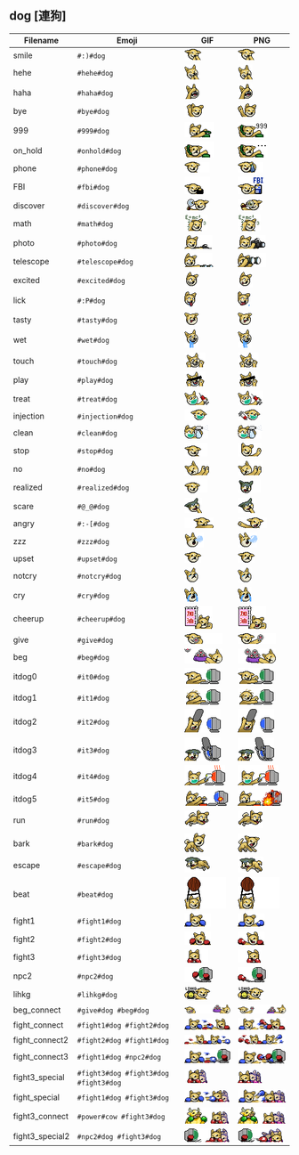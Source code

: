 ## dog [連狗]
| Filename | Emoji | GIF | PNG |
| --- | --- | --- | --- |
| smile | `#:)#dog` | ![smile](../../assets/android/faces/dog/smile.gif) | ![smile](../../assets/android/faces_png/dog/smile.png) |
| hehe | `#hehe#dog` | ![hehe](../../assets/android/faces/dog/hehe.gif) | ![hehe](../../assets/android/faces_png/dog/hehe.png) |
| haha | `#haha#dog` | ![haha](../../assets/android/faces/dog/haha.gif) | ![haha](../../assets/android/faces_png/dog/haha.png) |
| bye | `#bye#dog` | ![bye](../../assets/android/faces/dog/bye.gif) | ![bye](../../assets/android/faces_png/dog/bye.png) |
| 999 | `#999#dog` | ![999](../../assets/android/faces/dog/999.gif) | ![999](../../assets/android/faces_png/dog/999.png) |
| on_hold | `#onhold#dog` | ![on_hold](../../assets/android/faces/dog/on_hold.gif) | ![on_hold](../../assets/android/faces_png/dog/on_hold.png) |
| phone | `#phone#dog` | ![phone](../../assets/android/faces/dog/phone.gif) | ![phone](../../assets/android/faces_png/dog/phone.png) |
| FBI | `#fbi#dog` | ![FBI](../../assets/android/faces/dog/FBI.gif) | ![FBI](../../assets/android/faces_png/dog/FBI.png) |
| discover | `#discover#dog` | ![discover](../../assets/android/faces/dog/discover.gif) | ![discover](../../assets/android/faces_png/dog/discover.png) |
| math | `#math#dog` | ![math](../../assets/android/faces/dog/math.gif) | ![math](../../assets/android/faces_png/dog/math.png) |
| photo | `#photo#dog` | ![photo](../../assets/android/faces/dog/photo.gif) | ![photo](../../assets/android/faces_png/dog/photo.png) |
| telescope | `#telescope#dog` | ![telescope](../../assets/android/faces/dog/telescope.gif) | ![telescope](../../assets/android/faces_png/dog/telescope.png) |
| excited | `#excited#dog` | ![excited](../../assets/android/faces/dog/excited.gif) | ![excited](../../assets/android/faces_png/dog/excited.png) |
| lick | `#:P#dog` | ![lick](../../assets/android/faces/dog/lick.gif) | ![lick](../../assets/android/faces_png/dog/lick.png) |
| tasty | `#tasty#dog` | ![tasty](../../assets/android/faces/dog/tasty.gif) | ![tasty](../../assets/android/faces_png/dog/tasty.png) |
| wet | `#wet#dog` | ![wet](../../assets/android/faces/dog/wet.gif) | ![wet](../../assets/android/faces_png/dog/wet.png) |
| touch | `#touch#dog` | ![touch](../../assets/android/faces/dog/touch.gif) | ![touch](../../assets/android/faces_png/dog/touch.png) |
| play | `#play#dog` | ![play](../../assets/android/faces/dog/play.gif) | ![play](../../assets/android/faces_png/dog/play.png) |
| treat | `#treat#dog` | ![treat](../../assets/android/faces/dog/treat.gif) | ![treat](../../assets/android/faces_png/dog/treat.png) |
| injection | `#injection#dog` | ![injection](../../assets/android/faces/dog/injection.gif) | ![injection](../../assets/android/faces_png/dog/injection.png) |
| clean | `#clean#dog` | ![clean](../../assets/android/faces/dog/clean.gif) | ![clean](../../assets/android/faces_png/dog/clean.png) |
| stop | `#stop#dog` | ![stop](../../assets/android/faces/dog/stop.gif) | ![stop](../../assets/android/faces_png/dog/stop.png) |
| no | `#no#dog` | ![no](../../assets/android/faces/dog/no.gif) | ![no](../../assets/android/faces_png/dog/no.png) |
| realized | `#realized#dog` | ![realized](../../assets/android/faces/dog/realized.gif) | ![realized](../../assets/android/faces_png/dog/realized.png) |
| scare | `#@_@#dog` | ![scare](../../assets/android/faces/dog/scare.gif) | ![scare](../../assets/android/faces_png/dog/scare.png) |
| angry | `#:-[#dog` | ![angry](../../assets/android/faces/dog/angry.gif) | ![angry](../../assets/android/faces_png/dog/angry.png) |
| zzz | `#zzz#dog` | ![zzz](../../assets/android/faces/dog/zzz.gif) | ![zzz](../../assets/android/faces_png/dog/zzz.png) |
| upset | `#upset#dog` | ![upset](../../assets/android/faces/dog/upset.gif) | ![upset](../../assets/android/faces_png/dog/upset.png) |
| notcry | `#notcry#dog` | ![notcry](../../assets/android/faces/dog/notcry.gif) | ![notcry](../../assets/android/faces_png/dog/notcry.png) |
| cry | `#cry#dog` | ![cry](../../assets/android/faces/dog/cry.gif) | ![cry](../../assets/android/faces_png/dog/cry.png) |
| cheerup | `#cheerup#dog` | ![cheerup](../../assets/android/faces/dog/cheerup.gif) | ![cheerup](../../assets/android/faces_png/dog/cheerup.png) |
| give | `#give#dog` | ![give](../../assets/android/faces/dog/give.gif) | ![give](../../assets/android/faces_png/dog/give.png) |
| beg | `#beg#dog` | ![beg](../../assets/android/faces/dog/beg.gif) | ![beg](../../assets/android/faces_png/dog/beg.png) |
| itdog0 | `#it0#dog` | ![itdog0](../../assets/android/faces/dog/itdog0.gif) | ![itdog0](../../assets/android/faces_png/dog/itdog0.png) |
| itdog1 | `#it1#dog` | ![itdog1](../../assets/android/faces/dog/itdog1.gif) | ![itdog1](../../assets/android/faces_png/dog/itdog1.png) |
| itdog2 | `#it2#dog` | ![itdog2](../../assets/android/faces/dog/itdog2.gif) | ![itdog2](../../assets/android/faces_png/dog/itdog2.png) |
| itdog3 | `#it3#dog` | ![itdog3](../../assets/android/faces/dog/itdog3.gif) | ![itdog3](../../assets/android/faces_png/dog/itdog3.png) |
| itdog4 | `#it4#dog` | ![itdog4](../../assets/android/faces/dog/itdog4.gif) | ![itdog4](../../assets/android/faces_png/dog/itdog4.png) |
| itdog5 | `#it5#dog` | ![itdog5](../../assets/android/faces/dog/itdog5.gif) | ![itdog5](../../assets/android/faces_png/dog/itdog5.png) |
| run | `#run#dog` | ![run](../../assets/android/faces/dog/run.gif) | ![run](../../assets/android/faces_png/dog/run.png) |
| bark | `#bark#dog` | ![bark](../../assets/android/faces/dog/bark.gif) | ![bark](../../assets/android/faces_png/dog/bark.png) |
| escape | `#escape#dog` | ![escape](../../assets/android/faces/dog/escape.gif) | ![escape](../../assets/android/faces_png/dog/escape.png) |
| beat | `#beat#dog` | ![beat](../../assets/android/faces/dog/beat.gif) | ![beat](../../assets/android/faces_png/dog/beat.png) |
| fight1 | `#fight1#dog` | ![fight1](../../assets/android/faces/dog/fight1.gif) | ![fight1](../../assets/android/faces_png/dog/fight1.png) |
| fight2 | `#fight2#dog` | ![fight2](../../assets/android/faces/dog/fight2.gif) | ![fight2](../../assets/android/faces_png/dog/fight2.png) |
| fight3 | `#fight3#dog` | ![fight3](../../assets/android/faces/dog/fight3.gif) | ![fight3](../../assets/android/faces_png/dog/fight3.png) |
| npc2 | `#npc2#dog` | ![npc2](../../assets/android/faces/dog/npc2.gif) | ![npc2](../../assets/android/faces_png/dog/npc2.png) |
| lihkg | `#lihkg#dog` | ![lihkg](../../assets/android/faces/dog/lihkg.gif) | ![lihkg](../../assets/android/faces_png/dog/lihkg.png) |
| beg_connect | `#give#dog #beg#dog` | ![beg_connect](../../assets/android/faces/dog/beg_connect.gif) | ![beg_connect](../../assets/android/faces_png/dog/beg_connect.png) |
| fight_connect | `#fight1#dog #fight2#dog` | ![fight_connect](../../assets/android/faces/dog/fight_connect.gif) | ![fight_connect](../../assets/android/faces_png/dog/fight_connect.png) |
| fight_connect2 | `#fight2#dog #fight1#dog` | ![fight_connect2](../../assets/android/faces/dog/fight_connect2.gif) | ![fight_connect2](../../assets/android/faces_png/dog/fight_connect2.png) |
| fight_connect3 | `#fight1#dog #npc2#dog` | ![fight_connect3](../../assets/android/faces/dog/fight_connect3.gif) | ![fight_connect3](../../assets/android/faces_png/dog/fight_connect3.png) |
| fight3_special | `#fight3#dog #fight3#dog #fight3#dog` | ![fight3_special](../../assets/android/faces/dog/fight3_special.gif) | ![fight3_special](../../assets/android/faces_png/dog/fight3_special.png) |
| fight_special | `#fight1#dog #fight3#dog` | ![fight_special](../../assets/android/faces/dog/fight_special.gif) | ![fight_special](../../assets/android/faces_png/dog/fight_special.png) |
| fight3_connect | `#power#cow #fight3#dog` | ![fight3_connect](../../assets/android/faces/dog/fight3_connect.gif) | ![fight3_connect](../../assets/android/faces_png/dog/fight3_connect.png) |
| fight3_special2 | `#npc2#dog #fight3#dog` | ![fight3_special2](../../assets/android/faces/dog/fight3_special2.gif) | ![fight3_special2](../../assets/android/faces_png/dog/fight3_special2.png) |

